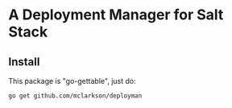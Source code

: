 # A Deployment Manager for Salt Stack

## Install

This package is "go-gettable", just do:

```
go get github.com/mclarkson/deployman
```
